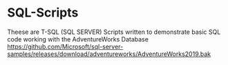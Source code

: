 # SQL-Scripts

Theese are T-SQL (SQL SERVER) Scripts written to demonstrate basic SQL code working with the AdventureWorks Database https://github.com/Microsoft/sql-server-samples/releases/download/adventureworks/AdventureWorks2019.bak 
